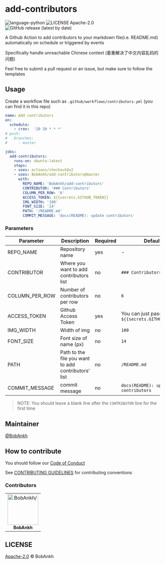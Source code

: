 # add-contributors

![language-python](https://img.shields.io/github/languages/top/BobAnkh/add-contributors?logo=python&logoColor=yellow)
![LICENSE Apache-2.0](https://img.shields.io/github/license/BobAnkh/add-contributors?logo=apache)
![GitHub release (latest by date)](https://img.shields.io/github/v/release/BobAnkh/add-contributors?color=orange&logo=github-actions)

A Github Action to add contributors to your markdown file(i.e. README.md) automatically on schedule or triggered by events

Specifically handle unreachable Chinese context (着重解决了中文内容乱码的问题)

Feel free to submit a pull request or an issue, but make sure to follow the templates

## Usage

Create a workflow file such as `.github/workflows/contributors.yml` (you can find it in this repo)

```yaml
name: Add contributors
on:
  schedule:
    - cron:  '20 20 * * *'
# push:
#   branches:
#     - master

jobs:
  add-contributors:
    runs-on: ubuntu-latest
    steps:
    - uses: actions/checkout@v2
    - uses: BobAnkh/add-contributors@master
      with:
        REPO_NAME: 'BobAnkh/add-contributors'
        CONTRIBUTOR: '### Contributors'
        COLUMN_PER_ROW: '6'
        ACCESS_TOKEN: ${{secrets.GITHUB_TOKEN}}
        IMG_WIDTH: '100'
        FONT_SIZE: '14'
        PATH: '/README.md'
        COMMIT_MESSAGE: 'docs(README): update contributors'
```

### Parameters

| Parameter | Description | Required | Default |
| --- | --- | --- | --- |
| REPO_NAME| Repository name | yes | - |
| CONTRIBUTOR | Where you want to add contributors list | no | `### Contributors`|
| COLUMN_PER_ROW | Number of contributors per row | no | `6` |
| ACCESS_TOKEN | Github Access Token | yes | You can just pass `${{secrets.GITHUB_TOKEN}}` |
| IMG_WIDTH | Width of img | no | `100` |
| FONT_SIZE | Font size of name (px) | no | `14` |
| PATH | Path to the file you want to add contributors' list | no | `/README.md` |
| COMMIT_MESSAGE | commit message | no | `docs(README): update contributors` |

> NOTE: You should leave a blank line after the `CONTRIBUTOR` line for the first time

## Maintainer

[@BobAnkh](https://github.com/BobAnkh)

## How to contribute

You should follow our [Code of Conduct](/CODE_OF_CONDUCT.md)

See [CONTRIBUTING GUIDELINES](/CONTRIBUTING.md) for contributing conventions

### Contributors

<table>
<tr>
    <td align="center">
        <a href=https://github.com/BobAnkh>
            <img src=https://avatars2.githubusercontent.com/u/44333669?v=4 width="100;" alt=BobAnkh/>
            <br />
            <sub style="font-size:14px"><b>BobAnkh</b></sub>
        </a>
    </td>
</tr>
</table>

## LICENSE

[Apache-2.0](/LICENSE) © BobAnkh
